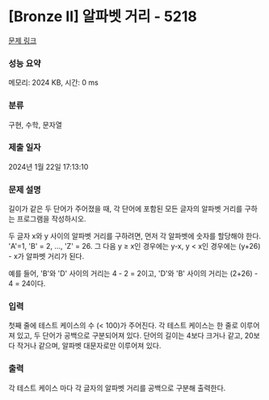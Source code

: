 # [Bronze II] 알파벳 거리 - 5218 

[문제 링크](https://www.acmicpc.net/problem/5218) 

### 성능 요약

메모리: 2024 KB, 시간: 0 ms

### 분류

구현, 수학, 문자열

### 제출 일자

2024년 1월 22일 17:13:10

### 문제 설명

<p>길이가 같은 두 단어가 주어졌을 때, 각 단어에 포함된 모든 글자의 알파벳 거리를 구하는 프로그램을 작성하시오.</p>

<p>두 글자 x와 y 사이의 알파벳 거리를 구하려면, 먼저 각 알파벳에 숫자를 할당해야 한다. 'A'=1, 'B' = 2, ..., 'Z' = 26. 그 다음 y ≥ x인 경우에는 y-x, y < x인 경우에는 (y+26) - x가 알파벳 거리가 된다.</p>

<p>예를 들어, 'B'와 'D' 사이의 거리는 4 - 2 = 2이고, 'D'와 'B' 사이의 거리는 (2+26) - 4 = 24이다.</p>

### 입력 

 <p>첫째 줄에 테스트 케이스의 수 (< 100)가 주어진다. 각 테스트 케이스는 한 줄로 이루어져 있고, 두 단어가 공백으로 구분되어져 있다. 단어의 길이는 4보다 크거나 같고, 20보다 작거나 같으며, 알파벳 대문자로만 이루어져 있다.</p>

### 출력 

 <p>각 테스트 케이스 마다 각 글자의 알파벳 거리를 공백으로 구분해 출력한다.</p>

